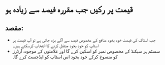 # قیمت پر رکیں جب مقررہ فیصد سے زیادہ ہو

## مقصد:

- جب اسٹاک کی قیمت خود بخود منافع کے مخصوص فیصد سے آگے بڑھ جاتی ہے تو آپ قیمت پر اسٹاپ کو خود بخود منتقل کرنے کا انتخاب کرسکتے ہیں۔
- سسٹم ہر سیکنڈ کے مخصوص نمبر کو اسکین کرے گا اور علامتوں کے موجودہ آرڈرز کو منسوخ کرکے خود بخود اس اسٹاپ کو ایڈجسٹ کرے گا۔
